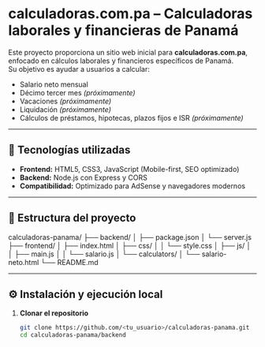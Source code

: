 # calculadoras.com.pa – Calculadoras laborales y financieras de Panamá

Este proyecto proporciona un sitio web inicial para **calculadoras.com.pa**, enfocado en cálculos laborales y financieros específicos de Panamá.  
Su objetivo es ayudar a usuarios a calcular:

- Salario neto mensual
- Décimo tercer mes *(próximamente)*
- Vacaciones *(próximamente)*
- Liquidación *(próximamente)*
- Cálculos de préstamos, hipotecas, plazos fijos e ISR *(próximamente)*

---

## 🚀 Tecnologías utilizadas

- **Frontend:** HTML5, CSS3, JavaScript (Mobile-first, SEO optimizado)
- **Backend:** Node.js con Express y CORS
- **Compatibilidad:** Optimizado para AdSense y navegadores modernos

---

## 📂 Estructura del proyecto
calculadoras-panama/
├── backend/
│   ├── package.json
│   └── server.js
├── frontend/
│   ├── index.html
│   ├── css/
│   │   └── style.css
│   ├── js/
│   │   ├── main.js
│   │   └── salario.js
│   └── calculators/
│       └── salario-neto.html
└── README.md

---

## ⚙️ Instalación y ejecución local

1. **Clonar el repositorio**
   ```bash
   git clone https://github.com/<tu_usuario>/calculadoras-panama.git
   cd calculadoras-panama/backend

   
